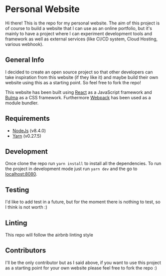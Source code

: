 # Personal Website
Hi there! This is the repo for my personal website. The aim of this project is of course to build a website that I can use  as an online portfolio, but it's mainly to have a project where I can experiment development tools and framework as well as external services (like CI/CD system, Cloud Hosting, various webhook). 

## General Info
I decided to create an open source project so that other developers can take inspiration from this website (if they like it) and maybe build their own website using this as a starting point. So feel free to fork the repo!

This website has been built using [React](https://reactjs.org/) as a JavaScript framework and [Bulma](http://bulma.io/) as a CSS framework. Furthermore [Webpack](https://webpack.github.io/docs/tutorials/getting-started/) has been used as a module bundler.

## Requirements
* [NodeJs](https://nodejs.org/en/) (v8.4.0)
* [Yarn](https://yarnpkg.com/lang/en/) (v0.27.5)

## Development
Once clone the repo run `yarn install` to install all the dependencies.
To run the project in development mode just run `yarn dev` and the go to [localhost:8080](http://localhost:8080).

## Testing
I'd like to add test in a future, but for the moment there is nothing to test, so I think is not worth :)

## Linting
This repo will follow the airbnb linting style 

## Contributors
I'll be the only contributor but as I said above, if you want to use this project as a starting point for your own website please feel free to fork the repo :)
